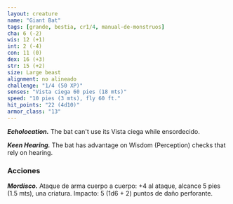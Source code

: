 ```yaml
---
layout: creature
name: "Giant Bat"
tags: [grande, bestia, cr1/4, manual-de-monstruos]
cha: 6 (-2)
wis: 12 (+1)
int: 2 (-4)
con: 11 (0)
dex: 16 (+3)
str: 15 (+2)
size: Large beast
alignment: no alineado
challenge: "1/4 (50 XP)"
senses: "Vista ciega 60 pies (18 mts)"
speed: "10 pies (3 mts), fly 60 ft."
hit_points: "22 (4d10)"
armor_class: "13"
---
```


***Echolocation.*** The bat can't use its Vista ciega while ensordecido.

***Keen Hearing.*** The bat has advantage on Wisdom (Perception) checks that rely on hearing.

### Acciones

***Mordisco.*** Ataque de arma cuerpo a cuerpo: +4 al ataque, alcance 5 pies (1.5 mts), una criatura. Impacto: 5 (1d6 + 2) puntos de daño perforante.